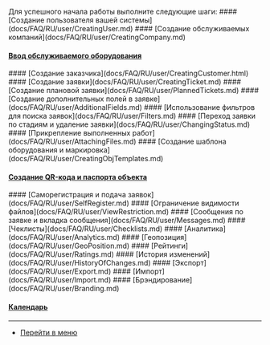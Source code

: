 <script type="text/javascript" >
   (function(m,e,t,r,i,k,a){m[i]=m[i]||function(){(m[i].a=m[i].a||[]).push(arguments)};
   m[i].l=1*new Date();k=e.createElement(t),a=e.getElementsByTagName(t)[0],k.async=1,k.src=r,a.parentNode.insertBefore(k,a)})
   (window, document, "script", "https://mc.yandex.ru/metrika/tag.js", "ym");
   ym('{{ site.yandex_metric }}', "init", {
        id:'{{ site.yandex_metric }}',
        clickmap:true,
        trackLinks:true,
        accurateTrackBounce:true,
        webvisor:true
   });
</script>
<noscript><div><img src="https://mc.yandex.ru/watch/'{{ site.yandex_metric }}'" style="position:absolute; left:-9999px;" alt="" /></div></noscript>
<!-- /Yandex.Metrika counter -->
<link rel="stylesheet" type="text/css" href="/assets/css/styles.css">
Для успешного начала работы выполните следующие шаги:
#### [Создание пользователя вашей системы](docs/FAQ/RU/user/CreatingUser.md)
#### [Создание обслуживаемых компаний](docs/FAQ/RU/user/CreatingCompany.md)
<h4>
<a href="/docs/FAQ/RU/user/CreatingObjects.html">Ввод обслуживаемого оборудования</a><span class="updated-badge" title="24.09.2019"></span>
</h4>
#### [Создание заказчика](docs/FAQ/RU/user/CreatingCustomer.html)
#### [Создание заявки](docs/FAQ/RU/user/CreatingTicket.md)
#### [Создание плановой заявки](docs/FAQ/RU/user/PlannedTickets.md)
#### [Создание дополнительных полей в заявке](docs/FAQ/RU/user/AdditionalFields.md)
#### [Использование фильтров для поиска заявок](docs/FAQ/RU/user/Filters.md)
#### [Переход заявки по стадиям и удаление заявки](docs/FAQ/RU/user/ChangingStatus.md)
#### [Прикрепление выполненных работ](docs/FAQ/RU/user/AttachingFiles.md)
#### [Создание шаблона оборудования и маркировка](docs/FAQ/RU/user/CreatingObjTemplates.md)
<h4>
<a href="/docs/FAQ/RU/user/CreatingTaskTemplates.html">Создание QR-кода и паспорта объекта</a><span class="updated-badge" title="16.09.2019"></span>
</h4>
#### [Саморегистрация и подача заявок](docs/FAQ/RU/user/SelfRegister.md)
#### [Ограничение видимости файлов](docs/FAQ/RU/user/ViewRestriction.md)
#### [Сообщения по заявке и вкладка сообщения](docs/FAQ/RU/user/Messages.md)
#### [Чеклисты](docs/FAQ/RU/user/Checklists.md)
#### [Аналитика](docs/FAQ/RU/user/Analytics.md)
#### [Геопозиция](docs/FAQ/RU/user/GeoPosition.md)
#### [Рейтинги](docs/FAQ/RU/user/Ratings.md)
#### [История изменений](docs/FAQ/RU/user/HistoryOfChanges.md)
#### [Экспорт](docs/FAQ/RU/user/Export.md)
#### [Импорт](docs/FAQ/RU/user/Import.md)
#### [Брэндирование](docs/FAQ/RU/user/Branding.md)
<h4>
<a href="/docs/FAQ/RU/user/Calendar.html">Календарь</a><span class="new-badge" title="23.09.2019"></span>
</h4>



____
- [Перейти в меню](http://wiki.hubex.ru)
